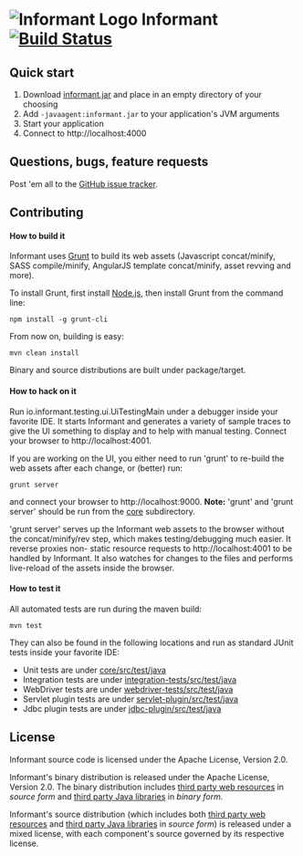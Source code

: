 <img src="https://secure.gravatar.com/avatar/ab0f1c8f702263d8c954314b231d91ce?s=70" alt="Informant Logo"> Informant &nbsp;&nbsp; [![Build Status](https://travis-ci.org/informant/informant.png?branch=master)](https://travis-ci.org/informant/informant)
=========

## Quick start

1. Download [informant.jar](https://oss.sonatype.org/content/repositories/snapshots/io/informant/informant-package/0.5-SNAPSHOT/informant-package-0.5-20131020.191732-2.jar) and place in an empty directory of your choosing
2. Add `-javaagent:informant.jar` to your application's JVM arguments
3. Start your application
4. Connect to http://localhost:4000

## Questions, bugs, feature requests

Post 'em all to the [GitHub issue tracker](https://github.com/informant/informant/issues).

## Contributing

#### How to build it

Informant uses [Grunt](http://gruntjs.com) to build its web assets (Javascript concat/minify, SASS compile/minify, AngularJS template concat/minify, asset revving and more).

To install Grunt, first install [Node.js](http://nodejs.org), then install Grunt from the command line:

    npm install -g grunt-cli

From now on, building is easy:

    mvn clean install

Binary and source distributions are built under package/target.

#### How to hack on it

Run io.informant.testing.ui.UiTestingMain under a debugger inside your favorite IDE. It starts Informant and generates a variety of sample traces to give the UI something to display and to help with manual testing. Connect your browser to http://localhost:4001.

If you are working on the UI, you either need to run 'grunt' to re-build the web assets after each change, or (better) run:

    grunt server

and connect your browser to http://localhost:9000.  **Note:** 'grunt' and 'grunt server' should be run from the [core](core) subdirectory.

'grunt server' serves up the Informant web assets to the browser without the concat/minify/rev step, which makes testing/debugging much easier. It reverse proxies non- static resource requests to http://localhost:4001 to be handled by Informant. It also watches for changes to the files and performs live-reload of the assets inside the browser.

#### How to test it

All automated tests are run during the maven build:

    mvn test

They can also be found in the following locations and run as standard JUnit tests inside your favorite IDE:

* Unit tests are under [core/src/test/java](core/src/test/java)
* Integration tests are under [integration-tests/src/test/java](integration-tests/src/test/java)
* WebDriver tests are under [webdriver-tests/src/test/java](webdriver-tests/src/test/java)
* Servlet plugin tests are under [servlet-plugin/src/test/java](servlet-plugin/src/test/java)
* Jdbc plugin tests are under [jdbc-plugin/src/test/java](jdbc-plugin/src/test/java)

## License

Informant source code is licensed under the Apache License, Version 2.0.

Informant's binary distribution is released under the Apache License, Version 2.0. The binary distribution includes [third party web resources](https://github.com/informant/informant/wiki/Third-Party-Web-Resources) in _source form_ and [third party Java libraries](https://github.com/informant/informant/wiki/Third-Party-Java-Libraries) in _binary form_.

Informant's source distribution (which includes both [third party web resources](https://github.com/informant/informant/wiki/Third-Party-Web-Resources) and [third party Java libraries](https://github.com/informant/informant/wiki/Third-Party-Java-Libraries) in _source form_) is released under a mixed license, with each component's source governed by its respective license.
